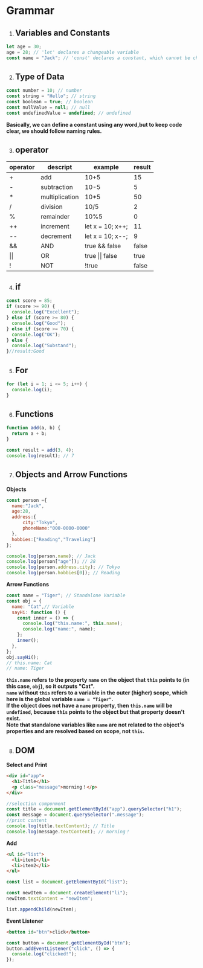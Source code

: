 # Grammar

1. ## Variables and Constants
```javascript
let age = 30;
age = 28; // 'let' declares a changeable variable
const name = "Jack"; // 'const' declares a constant, which cannot be changed
```
2. ## Type of Data
```javascript
const number = 10; // number
const string = "Hello"; // string
const boolean = true; // boolean
const nullValue = null; // null
const undefinedValue = undefined; // undefined
```
**Basically, we can define a constant using any word,but to keep code clear, we should follow naming rules.**

3. ## operator

| operator  | descript     | example          | result |
|-----------|--------------|------------------|--------|
| +         | add          | 10+5             | 15     |
| -         | subtraction  | 10-5             | 5      |
| *         |multiplication| 10*5             | 50     |
| /         | division     | 10/5             | 2      |
| %         | remainder    | 10%5             | 0      |
| ++        | increment    | let x = 10; x++; | 11     |
| --        | decrement    | let x = 10; x--; | 9      |
| &&        | AND          | true && false    | false  |
| \|\|      | OR           | true \|\| false  | true   |
| !         | NOT          | !true            | false  |

4. ## if
```JavaScript
const score = 85;
if (score >= 90) {
  console.log("Excellent");
} else if (score >= 80) {
  console.log("Good");
} else if (score >= 70) {
  console.log("OK");
} else {
  console.log("Substand");
}//result:Good
```

5. ## For
```JavaScript
for (let i = 1; i <= 5; i++) {
  console.log(i);
}
```

6. ## Functions
```JavaScript
function add(a, b) {
  return a + b;
}

const result = add(3, 4);
console.log(result); // 7
```
7. ## Objects and Arrow Functions
**Objects**
```JavaScript
const person ={
  name:"Jack",
  age:28,
  address:{
      city:"Tokyo",
      phoneName:"000-0000-0000"
  },
  hobbies:["Reading","Traveling"]
};

console.log(person.name); // Jack
console.log(person["age"]); // 28
console.log(person.address.city); // Tokyo
console.log(person.hobbies[0]); // Reading
```
**Arrow Functions**
```JavaScript
const name = "Tiger"; // Standalone Variable
const obj = {
  name: "Cat",// Variable
  sayHi: function () {
    const inner = () => {
      console.log("this.name:", this.name);
      console.log("name:", name);
    };
    inner();
  },
};
obj.sayHi();
// this.name: Cat 
// name: Tiger  
```
**`this.name` refers to the property `name` on the object that `this` points to (in this case, `obj`), so it outputs "Cat".  
`name` without `this` refers to a variable in the outer (higher) scope, which here is the global variable `name = "Tiger"`.  
If the object does not have a `name` property, then `this.name` will be `undefined`, because `this` points to the object but that property doesn't exist.  
Note that standalone variables like `name` are not related to the object's properties and are resolved based on scope, not `this`.**

8. ## DOM
**Select and Print**
```HTML
<div id="app">
  <h1>Title</h1>
  <p class="message">morning！</p>
</div>
```
```JavaScript
//selection componment
const title = document.getElementById("app").querySelector("h1");
const message = document.querySelector(".message");
//print content
console.log(title.textContent); // Title
console.log(message.textContent); // morning！
```
**Add**
```HTML
<ul id="list">
  <li>item1</li>
  <li>item2</li>
</ul>
```
```JavaScript
const list = document.getElementById("list");

const newItem = document.createElement("li");
newItem.textContent = "newItem";

list.appendChild(newItem);
```
**Event Listener**
```HTML
<button id="btn">click</button>
```
```JavaScript
const button = document.getElementById("btn");
button.addEventListener("click", () => {
  console.log("clicked!");
});
```
